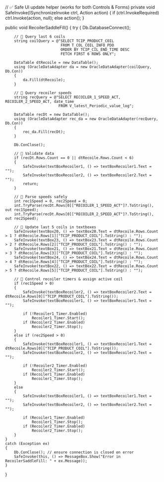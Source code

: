 // ✅ Safe UI update helper (works for both Controls & Forms)
private void SafeInvoke(ISynchronizeInvoke ctrl, Action action)
{
    if (ctrl.InvokeRequired)
        ctrl.Invoke(action, null);
    else
        action();
}

public void RecoilerSaddleFill()
{
    try
    {
        Db.DatabaseConnect();

        // 🔹 Query last 6 coils
        string coilQuery = @"SELECT TCIP_PRODUCT_COIL 
                             FROM T_COL_COIL_INFO_PDO 
                             ORDER BY TCIP_CIL_END_TIME DESC 
                             FETCH FIRST 6 ROWS ONLY";

        DataTable dtRecoile = new DataTable();
        using (OracleDataAdapter da = new OracleDataAdapter(coilQuery, Db.Con))
        {
            da.Fill(dtRecoile);
        }

        // 🔹 Query recoiler speeds
        string recQuery = @"SELECT RECOILER_1_SPEED_ACT, RECOILER_2_SPEED_ACT, date_time 
                            FROM V_latest_Periodic_value_log";

        DataTable recDt = new DataTable();
        using (OracleDataAdapter rec_da = new OracleDataAdapter(recQuery, Db.Con))
        {
            rec_da.Fill(recDt);
        }

        Db.ConClose();

        // 🔹 Validate data
        if (recDt.Rows.Count == 0 || dtRecoile.Rows.Count < 6)
        {
            SafeInvoke(textBoxRecoiler1, () => textBoxRecoiler1.Text = "");
            SafeInvoke(textBoxRecoiler2, () => textBoxRecoiler2.Text = "");
            return;
        }

        // 🔹 Parse speeds safely
        int rec1Speed = 0, rec2Speed = 0;
        int.TryParse(recDt.Rows[0]["RECOILER_1_SPEED_ACT"]?.ToString(), out rec1Speed);
        int.TryParse(recDt.Rows[0]["RECOILER_2_SPEED_ACT"]?.ToString(), out rec2Speed);

        // 🔹 Update last 5 coils in textboxes
        SafeInvoke(textBox20, () => textBox20.Text = dtRecoile.Rows.Count > 1 ? dtRecoile.Rows[1]["TCIP_PRODUCT_COIL"].ToString() : "");
        SafeInvoke(textBox23, () => textBox23.Text = dtRecoile.Rows.Count > 2 ? dtRecoile.Rows[2]["TCIP_PRODUCT_COIL"].ToString() : "");
        SafeInvoke(textBox21, () => textBox21.Text = dtRecoile.Rows.Count > 3 ? dtRecoile.Rows[3]["TCIP_PRODUCT_COIL"].ToString() : "");
        SafeInvoke(textBox24, () => textBox24.Text = dtRecoile.Rows.Count > 4 ? dtRecoile.Rows[4]["TCIP_PRODUCT_COIL"].ToString() : "");
        SafeInvoke(textBox22, () => textBox22.Text = dtRecoile.Rows.Count > 5 ? dtRecoile.Rows[5]["TCIP_PRODUCT_COIL"].ToString() : "");

        // 🔹 Control recoiler timers & assign active coil
        if (rec1Speed > 0)
        {
            SafeInvoke(textBoxRecoiler2, () => textBoxRecoiler2.Text = dtRecoile.Rows[0]["TCIP_PRODUCT_COIL"].ToString());
            SafeInvoke(textBoxRecoiler1, () => textBoxRecoiler1.Text = "");

            if (!Recoiler1_Timer.Enabled)
                Recoiler1_Timer.Start();
            if (Recoiler2_Timer.Enabled)
                Recoiler2_Timer.Stop();
        }
        else if (rec2Speed > 0)
        {
            SafeInvoke(textBoxRecoiler1, () => textBoxRecoiler1.Text = dtRecoile.Rows[0]["TCIP_PRODUCT_COIL"].ToString());
            SafeInvoke(textBoxRecoiler2, () => textBoxRecoiler2.Text = "");

            if (!Recoiler2_Timer.Enabled)
                Recoiler2_Timer.Start();
            if (Recoiler1_Timer.Enabled)
                Recoiler1_Timer.Stop();
        }
        else
        {
            SafeInvoke(textBoxRecoiler1, () => textBoxRecoiler1.Text = "");
            SafeInvoke(textBoxRecoiler2, () => textBoxRecoiler2.Text = "");

            if (Recoiler1_Timer.Enabled)
                Recoiler1_Timer.Stop();
            if (Recoiler2_Timer.Enabled)
                Recoiler2_Timer.Stop();
        }
    }
    catch (Exception ex)
    {
        Db.ConClose(); // ensure connection is closed on error
        SafeInvoke(this, () => MessageBox.Show("Error in RecoilerSaddleFill: " + ex.Message));
    }
}